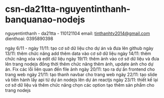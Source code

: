 # csn-da21tta-nguyentinthanh-banquanao-nodejs
nguyentinthanh - da21tta - 110121104
email: tinthanhtv2014@gmail.com
dienthoai: 0395890398

ngày 6/11 - ngày 11/11: tạo cơ sở dữ liệu cho dự án và đưa lên github
ngày 13/11: thêm chức năng add thêm data vào cơ sở dữ liệu
ngày 14/11: thêm chức năng xóa và edit dữ liệu
ngày 19/11: thêm ảnh vào cơ sở dữ liệu và đưa lên trang nodejs đồng thời thêm chức năng thêm ảnh, update ảnh cho dự án. Fix các lỗi liên quan đến file ảnh 
ngày 20/11: tạo ra dự ấn frontend cho trang web
ngày 21/11: tạo thanh navbar cho trang web
ngày 22/11: tạo slide và tiến hành lấy api từ dự án nodejs lên dự án reactjs
ngày 23/11: thiết kế lại cơ sở dữ liệu và thêm chức năng chọn các option tạo thêm sản phẩm cho trang nodejs
